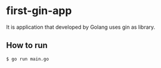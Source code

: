 # first-gin-app
It is application that developed by Golang uses gin as library.

## How to run 

```
$ go run main.go
```
